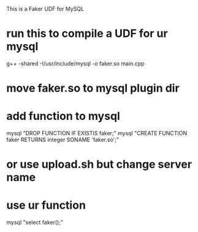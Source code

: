 This is a Faker UDF for MySQL


# run this to compile a UDF for ur mysql
g++ -shared -I/usr/include/mysql -o faker.so main.cpp

# move faker.so to mysql plugin dir
# add function to mysql
mysql "DROP FUNCTION IF EXISTIS faker;"
mysql "CREATE FUNCTION faker RETURNS integer SONAME 'faker.so';"

# or use upload.sh but change server name

# use ur function
mysql "select faker();"

